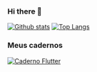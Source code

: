 ### Hi there 👋

<!--
**rsferreirawork/rsferreirawork** is a ✨ _special_ ✨ repository because its `README.md` (this file) appears on your GitHub profile.

Here are some ideas to get you started:

- 🔭 I’m currently working on ...
- 🌱 I’m currently learning ...
- 👯 I’m looking to collaborate on ...
- 🤔 I’m looking for help with ...
- 💬 Ask me about ...
- 📫 How to reach me: ...
- 😄 Pronouns: ...
- ⚡ Fun fact: ...
-->

[![Github stats](https://github-readme-stats.vercel.app/api?username=rsferreirawork&show_icons=true&layout=compact&hide_title=true&theme=merko)](https://github.com/rsferreirawork/)
[![Top Langs](https://github-readme-stats.vercel.app/api/top-langs/?username=rsferreirawork&hide_title=true&layout=compact&theme=merko)](https://github.com/rsferreirawork)


### Meus cadernos

[![Caderno Flutter](https://img.shields.io/badge/Flutter-02569B?style=for-the-badge&logo=flutter&logoColor=white)](https://github.com/rsferreirawork/caderno-flutter)
